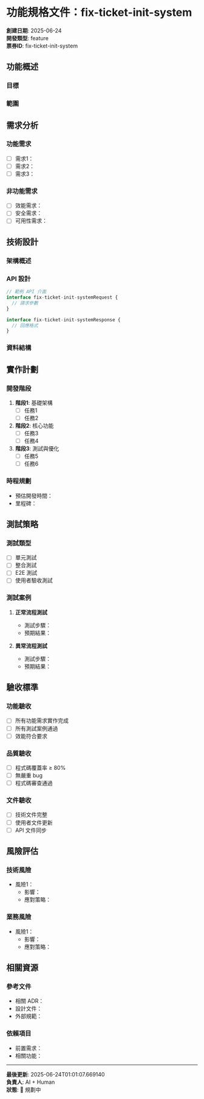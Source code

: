 # 功能規格文件：fix-ticket-init-system

**創建日期**: 2025-06-24  
**開發類型**: feature  
**票券ID**: fix-ticket-init-system

## 功能概述

### 目標
<!-- 簡述這個功能要解決什麼問題 -->

### 範圍
<!-- 明確功能的邊界，包含什麼，不包含什麼 -->

## 需求分析

### 功能需求
- [ ] 需求1：
- [ ] 需求2：
- [ ] 需求3：

### 非功能需求
- [ ] 效能需求：
- [ ] 安全需求：
- [ ] 可用性需求：

## 技術設計

### 架構概述
<!-- 說明技術架構和設計決策 -->

### API 設計
<!-- 如果涉及 API，列出端點和參數 -->

```typescript
// 範例 API 介面
interface fix-ticket-init-systemRequest {
  // 請求參數
}

interface fix-ticket-init-systemResponse {
  // 回應格式
}
```

### 資料結構
<!-- 說明資料模型和關係 -->

## 實作計劃

### 開發階段
1. **階段1**: 基礎架構
   - [ ] 任務1
   - [ ] 任務2

2. **階段2**: 核心功能
   - [ ] 任務3
   - [ ] 任務4

3. **階段3**: 測試與優化
   - [ ] 任務5
   - [ ] 任務6

### 時程規劃
- 預估開發時間：
- 里程碑：

## 測試策略

### 測試類型
- [ ] 單元測試
- [ ] 整合測試
- [ ] E2E 測試
- [ ] 使用者驗收測試

### 測試案例
1. **正常流程測試**
   - 測試步驟：
   - 預期結果：

2. **異常流程測試**
   - 測試步驟：
   - 預期結果：

## 驗收標準

### 功能驗收
- [ ] 所有功能需求實作完成
- [ ] 所有測試案例通過
- [ ] 效能符合要求

### 品質驗收
- [ ] 程式碼覆蓋率 ≥ 80%
- [ ] 無嚴重 bug
- [ ] 程式碼審查通過

### 文件驗收
- [ ] 技術文件完整
- [ ] 使用者文件更新
- [ ] API 文件同步

## 風險評估

### 技術風險
- 風險1：
  - 影響：
  - 應對策略：

### 業務風險
- 風險1：
  - 影響：
  - 應對策略：

## 相關資源

### 參考文件
- 相關 ADR：
- 設計文件：
- 外部規範：

### 依賴項目
- 前置需求：
- 相關功能：

---

**最後更新**: 2025-06-24T01:01:07.669140  
**負責人**: AI + Human  
**狀態**: 📝 規劃中